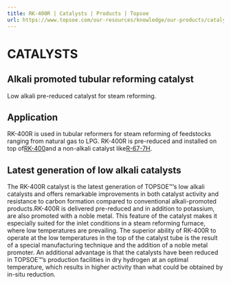 ```yaml
---
title: RK-400R | Catalysts | Products | Topsoe
url: https://www.topsoe.com/our-resources/knowledge/our-products/catalysts/rk-400r#main-content
---
```


# CATALYSTS

## Alkali promoted tubular reforming catalyst

Low alkali pre-reduced catalyst for steam reforming.

## Application

RK-400R is used in tubular reformers for steam reforming of feedstocks ranging from natural gas to LPG. RK-400R is pre-reduced and installed on top of[RK-400](/products/catalysts/rk-400)and a non-alkali catalyst like[R-67-7H](/products/catalysts/r-67-7h).

## Latest generation of low alkali catalysts

The RK-400R catalyst is the latest generation of TOPSOE™’s low alkali catalysts and offers remarkable improvements in both catalyst activity and resistance to carbon formation compared to conventional alkali-promoted products.RK-400R is delivered pre-reduced and in addition to potassium, are also promoted with a noble metal. This feature of the catalyst makes it especially suited for the inlet conditions in a steam reforming furnace, where low temperatures are prevailing. The superior ability of RK-400R to operate at the low temperatures in the top of the catalyst tube is the result of a special manufacturing technique and the addition of a noble metal promoter. An additional advantage is that the catalysts have been reduced in TOPSOE™’s production facilities in dry hydrogen at an optimal temperature, which results in higher activity than what could be obtained by in-situ reduction.